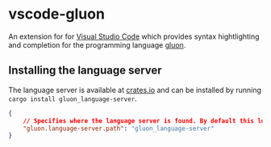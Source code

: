 # vscode-gluon

An extension for for [Visual Studio Code][] which provides syntax hightlighting and completion for the programming language [gluon][].

## Installing the language server

The language server is available at [crates.io][] and can be installed by running `cargo install gluon_language-server`.

```json
{
    // Specifies where the language server is found. By default this looks for "gluon_language-server" in $PATH
    "gluon.language-server.path": "gluon_language-server"
}
```

[Visual Studio Code]:https://code.visualstudio.com/
[gluon]:https://github.com/Marwes/gluon
[crates.io]:https://crates.io/